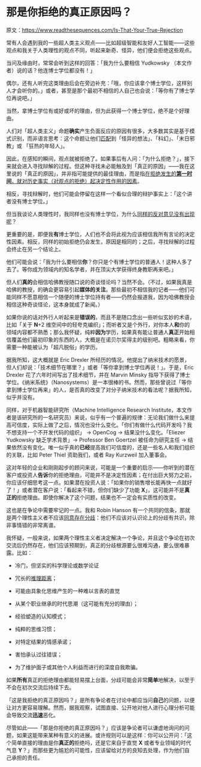 # 那是你拒绝的真正原因吗？

原文：https://www.readthesequences.com/Is-That-Your-True-Rejection

常有人会遇到我的一些超人类主义观点——比如超级智能和友好人工智能——这些观点和我关于人类理性的观点不同，听起来新奇、怪异，他们便会拒绝这些观点。

当问及缘由时，常常会听到这样的回答：「我为什么要相信 Yudkowsky （本文作者）说的话？他连博士学位都没有！」

偶尔，还有人听完这类理由后会在旁边补充：「哦，你应该拿个博士学位，这样别人才会听你的。」或者，甚至是那个最初不相信的人自己也会说：「等你有了博士学位再说吧。」

当然，拿博士学位有或好或坏的理由，但为此获得一个博士学位，绝不是个好理由。

人们对「超人类主义」命题**确实**产生负面反应的原因有很多，大多数其实是基于模式识别，而非语言思考：这个命题让他们[匹配](https://www.readthesequences.com/Science-As-Attire)到「怪异的想法」、「科幻」、「末日邪教」或 「狂热的年轻人」。

因此，在感知的瞬间，观点就被拒绝了。如果事后有人问：「为什么拒绝？」，接下来就会进入寻找辩解的过程。但这种寻找未必能触及到「真正的原因」——我在这里说的「真正的原因」，并非指可能提供的最佳理由，而是指[在拒绝发生的**第一时间**，就对历史事实（对观点的拒绝）起决定性作用的因素](https://www.readthesequences.com/We-Change-Our-Minds-Less-Often-Than-We-Think)。

相反，寻找辩解时，他们可能会停留在这样一个看似合理的辩护事实上：「这个讲者没有博士学位。」

但当我谈论人类理性时，我同样也没有博士学位，为什么[同样的反对意见没有出现呢](https://www.readthesequences.com/Cultish-Countercultishness)？

更重要的是，即便我**有**博士学位，人们也不会将此视为应该相信我所有言论的决定性因素。相反，同样的初始拒绝仍会发生，原因是相同的；之后，寻找辩解的过程会终止在另一个结论上。

他们可能会说：「我为什么要相信**你**？你只是个有博士学位的普通人！这种人多了去了。等你成为领域内的知名学者，并在顶尖大学获得终身教职再来吧。」

但人们**真的**会相信哈佛教授随口说的奇谈怪论吗？当然不会。（不过，如果我真是哈佛的教授，的确会更容易引起**媒体的关注**。那些最初不相信我的记者——他们可能同样不愿意相信一个随便的博士学位持有者——仍然会报道我，因为哈佛教授会相信这种奇谈怪论，这本身就成了新闻。）

如果你说的话对外行人听起来是**错误的**，而且不是随口念出一些听似玄妙的术语，比如「关于 **N**+2 维空间中的轻夸克编织」；而听者又是个外行，对你本人**和**你的领域内容都不熟悉；那么我怀疑，纯粹**因为**学历，如果真有能让普通人**真正**开始相信覆盖他们最初印象的东西的人，大概是在诺贝尔奖得主的级别吧。粗略来看，你需要一种能被认为「超凡脱俗」的学历。

据我所知，这大概就是 Eric Drexler 所经历的情况。他提出了纳米技术的愿景，但人们却说：「技术细节在哪里？」或者「等你拿到博士学位再说！」。于是，Eric Drexler 花了六年时间写出了技术细节，并在 Marvin Minsky 指导下获得了博士学位。《纳米系统》（Nanosystems）是一本很棒的书。然而，那些曾说过「等你拿到博士学位再来」的人，是否真的改变了对分子纳米技术的看法呢？据我所知，似乎并没有。

同样，对于机器智能研究所（Machine Intelligence Research Institute，本文作者是该研究所的一名研究员）来说，似乎有一个普遍的规律：无论我们做什么来提高可信度，实际上做了之后，情况也没什么变化。「你们有做什么代码开发吗？我不想支持一个不开发代码的组织」 → OpenCog → 结果没什么变化。「Eliezer Yudkowsky 缺乏学术背景」→ Professor Ben Goertzel 被任命为研究主任 → 结果依然没有变化。唯一似乎真的**已经**提高我们可信度的，还是一些名人和我们组织的关联，比如 Peter Thiel 资助我们，或者 Ray Kurzweil 加入董事会。

这对年轻的企业和刚刚起步的顾问来说，可能是一个重要的启示——你听到的潜在客户或投资人**告诉**你的拒绝理由，可能并不是决定性因素；在付出巨大努力之前，你应该仔细思考这一点。如果潜在投资人说：「如果你的销售增长能再快一点就好了！」或者潜在客户说：「看起来不错，但你们缺少了功能 **X**」，这可能并不是**真正的**拒绝理由。即使你解决了这个问题，结果也不一定会有实质性的改变。

这也是在争论中需要牢记的一点。我和 Robin Hanson 有一个共同的信条，那就是两个理性主义者不应该[同意存在分歧](http://www.overcomingbias.com/2006/12/agreeing_to_agr.html)：他们不应该对认识论上的分歧有共识，除非事情错的非常离谱。

我怀疑，一般来说，如果两个理性主义者决定解决一个争论，并且这个争论在初次交流后仍然存在，他们应该预期到，真正的分歧根源要么很难沟通，要么很难暴露。比如：

- 冷门，但坚实的科学理论或数学论证

- 冗长的[推理距离](https://www.readthesequences.com/Expecting-Short-Inferential-Distances)；

- 可能由具象化思维产生的一种难以言表的直觉

- 从某个职业继承的时代思潮（这可能有充分的理由）；

- 经验塑造的认知模式；

- 纯粹的思维习惯；

- 对特定结果的情感承诺；

- 害怕承认过往错误；

- 为了维护面子或其他个人利益而进行的深度自我欺骗。

如果**所有**真正的拒绝理由都能轻易摆上台面，分歧可能会非常**简单**地解决，以至于不会在初次交流后持续下去。

「这是我拒绝的真正原因吗？」是所有争论者在讨论中都应当问**自己**的问题，以便让对方更容易理解。然而，据我观察，试图直接、公开地对他人进行心理分析可能会导致交流**迅速**恶化。

尽管如此——「那是你拒绝的真正原因吗？」应该是争论者可以谦虚地询问的问题，如果这能带来某种有意义的进展。或许规则可以是这样：你可以公开问：「这个简单直接的理由是你**真正的**拒绝吗，还是它来自于直觉 **X** 或者专业领域的时代气息 **Y**？」而那些更为尴尬的可能性，应该留给对方的良知去处理，作为他们自己承担的责任。